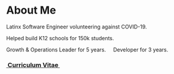 # About Me
Latinx Software Engineer volunteering against COVID-19. 

Helped build K12 schools for 150k students. 

Growth & Operations Leader for 5 years.
&nbsp;
&nbsp;
Developer for 3 years.


### <a href="https://docs.google.com/document/d/1lXcI_M8pWUToUs8XuOyZHeILpFZ268w1XqBtXyD9zE0/edit?usp=sharing" target="_blank">&nbsp;Curriculum Vitae&nbsp;</a>